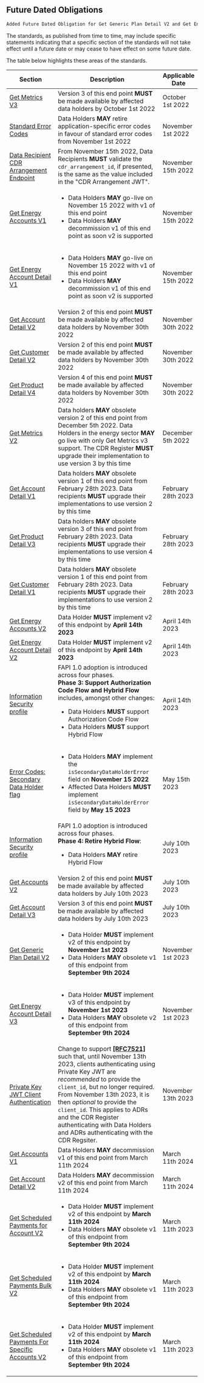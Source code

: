 ## Future Dated Obligations

```diff
Added Future Dated Obligation for Get Generic Plan Detail V2 and Get Energy Account Detail V3
```

The standards, as published from time to time, may include specific statements indicating that a specific section of the standards will not take effect until a future date or may cease to have effect on some future date.

The table below highlights these areas of the standards.


|Section|Description|Applicable Date|
|-------|-----------|---------------|
|[Get Metrics V3](#get-metrics)|Version 3 of this end point **MUST** be made available by affected data holders by October 1st 2022|October 1st 2022|
|[Standard Error Codes](#error-codes) | Data Holders **MAY** retire application-specific error codes in favour of standard error codes from November 1st 2022 | November 1st 2022 |
|[Data Recipient CDR Arrangement Endpoint](#cdr-arrangement-revocation-end-point) | From November 15th 2022, Data Recipients **MUST** validate the `cdr_arrangement_id`, if presented, is the same as the value included in the "CDR Arrangement JWT".| November 15th 2022 |
|[Get Energy Accounts V1](#get-energy-accounts)|<ul><li>Data Holders **MAY** go-live on November 15 2022 with v1 of this end point</li><li>Data Holders **MAY** decommission v1 of this end point as soon v2 is supported</li></ul>| November 15th 2022 |
|[Get Energy Account Detail V1](#get-energy-account-detail)|<ul><li>Data Holders **MAY** go-live on November 15 2022 with v1 of this end point</li><li>Data Holders **MAY** decommission v1 of this end point as soon v2 is supported</li></ul>| November 15th 2022 |
|[Get Account Detail V2](#get-account-detail)|Version 2 of this end point **MUST** be made available by affected data holders by November 30th 2022|November 30th 2022|
|[Get Customer Detail V2](#get-customer-detail)|Version 2 of this end point **MUST** be made available by affected data holders by November 30th 2022|November 30th 2022|
|[Get Product Detail V4](#get-product-detail)|Version 4 of this end point **MUST** be made available by affected data holders by November 30th 2022|November 30th 2022|
|[Get Metrics V2](#get-metrics)|Data holders **MAY** obsolete version 2 of this end point from December 5th 2022. Data Holders in the energy sector **MAY** go live with only Get Metrics v3 support. The CDR Register **MUST** upgrade their implementation to use version 3 by this time|December 5th 2022|
|[Get Account Detail V1](#get-account-detail)|Data holders **MAY** obsolete version 1 of this end point from February 28th 2023.  Data recipients **MUST** upgrade their implementations to use version 2 by this time|February 28th 2023|
|[Get Product Detail V3](#get-product-detail)|Data holders **MAY** obsolete version 3 of this end point from February 28th 2023.  Data recipients **MUST** upgrade their implementations to use version 4 by this time|February 28th 2023|
|[Get Customer Detail V1](#get-customer-detail)|Data holders **MAY** obsolete version 1 of this end point from February 28th 2023.  Data recipients **MUST** upgrade their implementations to use version 2 by this time|February 28th 2023|
|[Get Energy Accounts V2](#get-energy-accounts)|Data Holder **MUST** implement v2 of this endpoint by **April 14th 2023** | April 14th 2023 |
|[Get Energy Account Detail V2](#get-energy-account-detail)|Data Holder **MUST** implement v2 of this endpoint by **April 14th 2023** | April 14th 2023 |
|[Information Security profile](#security-profile) | FAPI 1.0 adoption is introduced across four phases.<br/><strong>Phase 3: Support Authorization Code Flow and Hybrid Flow</strong> includes, amongst other changes:<ul><li>Data Holders **MUST** support Authorization Code Flow</li><li>Data Holders **MUST** support Hybrid Flow</li></ul> | April 14th 2023 |
|[Error Codes: Secondary Data Holder flag](#error-codes)|<ul><li>Data Holders **MAY** implement the `isSecondaryDataHolderError` field on **November 15 2022**</li><li>Affected Data Holders **MUST** implement `isSecondaryDataHolderError` field by **May 15 2023**</li></ul> | May 15th 2023 |
|[Information Security profile](#security-profile) | FAPI 1.0 adoption is introduced across four phases.<br/><strong>Phase 4: Retire Hybrid Flow</strong>:<ul><li>Data Holders **MAY** retire Hybrid Flow</li></ul> | July 10th 2023 |
|[Get Accounts V2](#get-accounts)|Version 2 of this end point **MUST** be made available by affected data holders by July 10th 2023|July 10th 2023|
|[Get Account Detail V3](#get-account-detail)|Version 3 of this end point **MUST** be made available by affected data holders by July 10th 2023|July 10th 2023|
|[Get Generic Plan Detail V2](#get-generic-plan-detail)|<ul><li>Data Holder **MUST** implement v2 of this endpoint by **November 1st 2023**</li><li>Data Holders **MAY** obsolete v1 of this endpoint from **September 9th 2024**</li></ul> | November 1st 2023 |
|[Get Energy Account Detail V3](#get-account-detail)|<ul><li>Data Holder **MUST** implement v3 of this endpoint by **November 1st 2023**</li><li>Data Holders **MAY** obsolete v2 of this endpoint from **September 9th 2024**</li></ul>| November 1st 2023 |
|[Private Key JWT Client Authentication](#https://consumerdatastandardsaustralia.github.io/standards/?examples#client-authentication) | Change to support [**[RFC7521]**](#nref-RFC7521) such that, until November 13th 2023, clients authenticating using Private Key JWT are _recommended_ to provide the `client_id`, but no longer required. From November 13th 2023, it is then _optional_ to provide the `client_id`. This applies to ADRs and the CDR Register authenticating with Data Holders and ADRs authenticating with the CDR Regsiter. | November 13th 2023 |
|[Get Accounts V1](#get-account-detail)|Data Holders **MAY** decommission v1 of this end point from March 11th 2024| March 11th 2024 |
|[Get Account Detail V2](#get-account-detail)|Data Holders **MAY** decommission v2 of this end point from March 11th 2024| March 11th 2024 |
|[Get Scheduled Payments for Account V2](#get-scheduled-payments-for-account)|<ul><li>Data Holder **MUST** implement v2 of this endpoint by **March 11th 2024**</li><li>Data Holders **MAY** obsolete v1 of this endpoint from **September 9th 2024**</li></ul> | March 11th 2023 |
|[Get Scheduled Payments Bulk V2](#get-scheduled-payments-bulk)|<ul><li>Data Holder **MUST** implement v2 of this endpoint by **March 11th 2024**</li><li>Data Holders **MAY** obsolete v1 of this endpoint from **September 9th 2024**</li></ul> | March 11th 2023 |
|[Get Scheduled Payments For Specific Accounts V2](#get-scheduled-payments-for-specific-accounts)|<ul><li>Data Holder **MUST** implement v2 of this endpoint by **March 11th 2024**</li><li>Data Holders **MAY** obsolete v1 of this endpoint from **September 9th 2024**</li></ul> | March 11th 2023 |